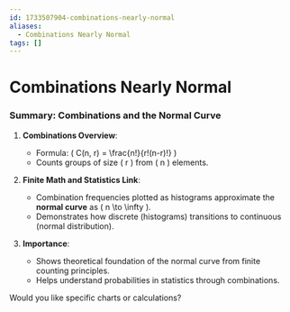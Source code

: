 ```yaml
---
id: 1733507904-combinations-nearly-normal
aliases:
  - Combinations Nearly Normal
tags: []
---
```


# Combinations Nearly Normal

### Summary: **Combinations and the Normal Curve**

1. **Combinations Overview**:
   - Formula: \( C(n, r) = \frac{n!}{r!(n-r)!} \)
   - Counts groups of size \( r \) from \( n \) elements.

2. **Finite Math and Statistics Link**:
   - Combination frequencies plotted as histograms approximate the **normal curve** as \( n \to \infty \).
   - Demonstrates how discrete (histograms) transitions to continuous (normal distribution).

3. **Importance**:
   - Shows theoretical foundation of the normal curve from finite counting principles.
   - Helps understand probabilities in statistics through combinations.  

Would you like specific charts or calculations?
